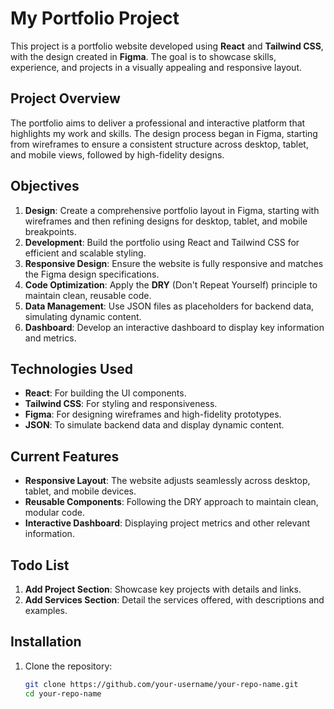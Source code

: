 # My Portfolio Project

This project is a portfolio website developed using **React** and **Tailwind CSS**, with the design created in **Figma**. The goal is to showcase skills, experience, and projects in a visually appealing and responsive layout.

## Project Overview

The portfolio aims to deliver a professional and interactive platform that highlights my work and skills. The design process began in Figma, starting from wireframes to ensure a consistent structure across desktop, tablet, and mobile views, followed by high-fidelity designs.

## Objectives

1. **Design**: Create a comprehensive portfolio layout in Figma, starting with wireframes and then refining designs for desktop, tablet, and mobile breakpoints.
2. **Development**: Build the portfolio using React and Tailwind CSS for efficient and scalable styling.
3. **Responsive Design**: Ensure the website is fully responsive and matches the Figma design specifications.
4. **Code Optimization**: Apply the **DRY** (Don't Repeat Yourself) principle to maintain clean, reusable code.
5. **Data Management**: Use JSON files as placeholders for backend data, simulating dynamic content.
6. **Dashboard**: Develop an interactive dashboard to display key information and metrics.

## Technologies Used

- **React**: For building the UI components.
- **Tailwind CSS**: For styling and responsiveness.
- **Figma**: For designing wireframes and high-fidelity prototypes.
- **JSON**: To simulate backend data and display dynamic content.

## Current Features

- **Responsive Layout**: The website adjusts seamlessly across desktop, tablet, and mobile devices.
- **Reusable Components**: Following the DRY approach to maintain clean, modular code.
- **Interactive Dashboard**: Displaying project metrics and other relevant information.

## Todo List

1. **Add Project Section**: Showcase key projects with details and links.
2. **Add Services Section**: Detail the services offered, with descriptions and examples.

## Installation

1. Clone the repository:
   ```bash
   git clone https://github.com/your-username/your-repo-name.git
   cd your-repo-name
   ```
